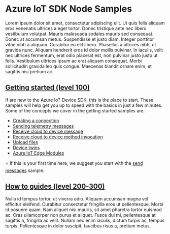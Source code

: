 # Azure IoT SDK Node Samples

Lorem ipsum dolor sit amet, consectetur adipiscing elit. Ut quis felis aliquam eros venenatis ultrices a eget tortor. Donec tristique ante nec libero vestibulum volutpat. Mauris malesuada sodales mauris sed consequat. Donec at accumsan metus. Suspendisse et justo diam. Integer porttitor vitae nibh a aliquam. Curabitur eu elit libero. Phasellus a ultrices nibh, ut gravida nunc. Aliquam hendrerit eros id dolor mollis pulvinar. In iaculis, velit nec ultrices fermentum, erat odio placerat est, non pulvinar justo justo ut felis. Vestibulum ultrices ipsum ac erat aliquam consequat. Morbi sollicitudin gravida leo quis congue. Maecenas blandit ornare enim, et sagittis nisi pretium ac.

## [Getting started (level 100)](./getting%20started)

If are new to the Azure IoT Device SDK, this is the place to start. These samples will help get you up to speed with the basics in just a few minutes. Some of the concepts we cover in the getting started samples are:

- [Creating a connection](./getting%20started/src/connections)
- [Sending telemetry messages](./getting%20started/src/send%20messages)
- [Receive cloud to device message](./getting%20started/src/receive%20messages)
- [Receive cloud to device method invocation](./getting%20started/src/receive%20method%20invocation)
- [Upload files](./getting%20started/src/upload%20files)
- [Device twins](getting%20started/src/device%20twins)
- [Azure IoT Edge Modules](getting%20started/src/edge%20modules)

⭐ If this is your first time here, we suggest you start with the [send messages](./getting%20started/src/send%20messages) sample.

## [How to guides (level 200-300)](./how%20to%20guides)

Nulla id tempus tortor, ut viverra odio. Aliquam accumsan magna vel efficitur eleifend. Curabitur consectetur fringilla eros ut pellentesque. Morbi id posuere quam. Nam aliquet nisi mauris, sit amet pharetra tortor euismod ac. Cras ullamcorper non purus et aliquet. Fusce dui mi, pellentesque at sagittis a, fringilla ac velit. Nullam nec enim iaculis, dictum turpis ac, tempus turpis. Pellentesque in dolor suscipit, faucibus risus a, pretium metus.
